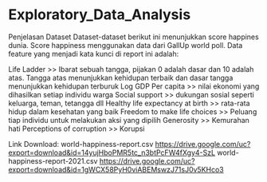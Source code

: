# Exploratory_Data_Analysis

Penjelasan Dataset
Dataset-dataset berikut ini menunjukkan score happines dunia. Score happiness menggunakan data dari GallUp world poll. Data feature yang menjadi kata kunci di report ini adalah:

Life Ladder >> Ibarat sebuah tangga, pijakan 0 adalah dasar dan 10 adalah atas. Tangga atas menunjukkan kehidupan terbaik dan dasar tangga menunjukkan kehidupan terburuk
Log GDP Per capita >> nilai ekonomi yang dihasilkan setiap individu warga
Social support >> dukungan sosial seperti keluarga, teman, tetangga dll
Healthy life expectancy at birth >> rata-rata hidup dalam kesehatan yang baik
Freedom to make life choices >> Peluang tiap individu untuk melakukan aksi yang dipilih
Generosity >> Kemurahan hati
Perceptions of corruption >> Korupsi

Link Download:
world-happiness-report.csv https://drive.google.com/uc?export=download&id=14yujHboPMR5tc_n3btPcFW4fXgy4-SzL
world-happiness-report-2021.csv https://drive.google.com/uc?export=download&id=1gWCX58PyH0viABEMswzJ71sJ0v5KHco3
